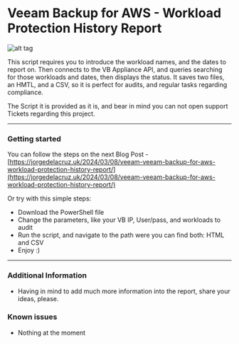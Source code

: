 Veeam Backup for AWS - Workload Protection History Report
===================

![alt tag](https://jorgedelacruz.uk/wp-content/uploads/2024/03/veeambackupaws-workloadprotectionhistory.png)

This script requires you to introduce the workload names, and the dates to report on. Then connects to the VB Appliance API, and queries searching for those workloads and dates, then displays the status.
It saves two files, an HMTL, and a CSV, so it is perfect for audits, and regular tasks regarding compliance.

The Script it is provided as it is, and bear in mind you can not open support Tickets regarding this project.

----------

### Getting started
You can follow the steps on the next Blog Post - [https://jorgedelacruz.uk/2024/03/08/veeam-veeam-backup-for-aws-workload-protection-history-report/](https://jorgedelacruz.uk/2024/03/08/veeam-veeam-backup-for-aws-workload-protection-history-report/)

Or try with this simple steps:
* Download the PowerShell file
* Change the parameters, like your VB IP, User/pass, and workloads to audit
* Run the script, and navigate to the path were you can find both: HTML and CSV 
* Enjoy :)

----------

### Additional Information
* Having in mind to add much more information into the report, share your ideas, please.

### Known issues 
* Nothing at the moment
